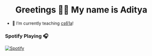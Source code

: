 <h1 align="center">Greetings 👋🏽️ My name is Aditya </h1>


- 🔭 I’m currently teaching [cs61a](https://cs61a.org/)!



### Spotify Playing 🎧
[![Spotify](https://novatorem.adit-bala.vercel.app//api/spotify)](https://open.spotify.com/user/curry-94)




